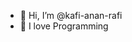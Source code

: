 - 👋 Hi, I’m @kafi-anan-rafi
- 👀 I love Programming

<!---
kafi-anan-rafi/kafi-anan-rafi is a ✨ special ✨ repository because its `README.md` (this file) appears on your GitHub profile.
You can click the Preview link to take a look at your changes.
--->
